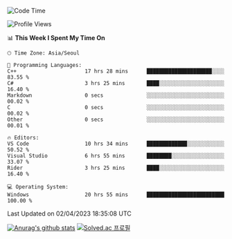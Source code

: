 <!--START_SECTION:waka-->
![Code Time](http://img.shields.io/badge/Code%20Time-67%20hrs%2014%20mins-blue)

![Profile Views](http://img.shields.io/badge/Profile%20Views-4-blue)

📊 **This Week I Spent My Time On** 

```text
🕑︎ Time Zone: Asia/Seoul

💬 Programming Languages: 
C++                      17 hrs 28 mins      █████████████████████░░░░   83.55 % 
C#                       3 hrs 25 mins       ████░░░░░░░░░░░░░░░░░░░░░   16.40 % 
Markdown                 0 secs              ░░░░░░░░░░░░░░░░░░░░░░░░░   00.02 % 
C                        0 secs              ░░░░░░░░░░░░░░░░░░░░░░░░░   00.02 % 
Other                    0 secs              ░░░░░░░░░░░░░░░░░░░░░░░░░   00.01 % 

🔥 Editors: 
VS Code                  10 hrs 34 mins      █████████████░░░░░░░░░░░░   50.52 % 
Visual Studio            6 hrs 55 mins       ████████░░░░░░░░░░░░░░░░░   33.07 % 
Rider                    3 hrs 25 mins       ████░░░░░░░░░░░░░░░░░░░░░   16.40 % 

💻 Operating System: 
Windows                  20 hrs 55 mins      █████████████████████████   100.00 % 
```


 Last Updated on 02/04/2023 18:35:08 UTC
<!--END_SECTION:waka-->
[![Anurag's github stats](https://github-readme-stats.vercel.app/api?username=heosumin518)](https://github.com/anuraghazra/github-readme-stats)
[![Solved.ac
프로필](http://mazassumnida.wtf/api/v2/generate_badge?boj=heosumin)](https://solved.ac/heosumin)
